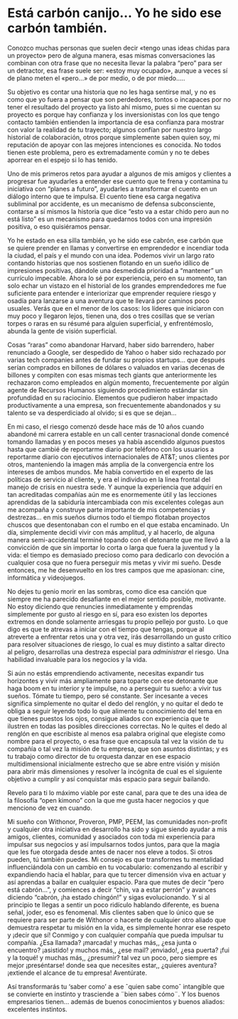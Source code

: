 #  Está carbón canijo… Yo he sido ese carbón también.
Conozco muchas personas que suelen decir «tengo unas ideas chidas para un proyecto» pero de alguna manera, esas mismas conversaciones las combinan con otra frase que no necesita llevar la palabra “pero” para ser un detractor, esa frase suele ser: «estoy muy ocupado», aunque a veces sí de plano meten el «pero…» de por medio, o de por miedo.....

Su objetivo es contar una historia que no les haga sentirse mal, y no es como que yo fuera a pensar que son perdedores, tontos o incapaces por no tener el resultado del proyecto ya listo ahí mismo, pues si me cuentan su proyecto es porque hay confianza y los inversionistas con los que tengo contacto también entienden la importancia de esa confianza para mostrar con valor la realidad de tu trayecto; algunos confían por nuestro largo historial de colaboración, otros porque simplemente saben quien soy, mi reputación de apoyar con las mejores intenciones es conocida. No todos tienen este problema, pero es extremadamente común y no te debes aporrear en el espejo si lo has tenido.

Uno de mis primeros retos para ayudar a algunos de mis amigos y clientes a progresar fue ayudarles a entender ese cuento que te frena y contamina tu iniciativa con “planes a futuro”, ayudarles a transformar el cuento en un diálogo interno que te impulsa. El cuento tiene esa carga negativa subliminal por accidente, es un mecanismo de defensa subconsciente, contarse a sí mismos la historia que dice “esto va a estar chido pero aun no está listo” es un mecanismo para quedarnos todos con una impresión positiva, o eso quisiéramos pensar.

Yo he estado en esa silla también, yo he sido ese cabrón, ese carbón que se quiere prender en llamas y convertirse en emprendedor e incendiar toda la ciudad, el país y el mundo con una idea. Podemos vivir un largo rato contando historias que nos sostienen flotando en un sueño idílico de impresiones positivas, dándole una desmedida prioridad a “mantener” un currículo impecable. Ahora lo sé por experiencia, pero en su momento, tan solo echar un vistazo en el historial de los grandes emprendedores me fue suficiente para entender e interiorizar que emprender requiere riesgo y osadía para lanzarse a una aventura que te llevará por caminos poco usuales. Verás que en el menor de los casos: los líderes que iniciaron con muy poco y llegaron lejos, tienen una, dos o tres cosillas que se verían torpes o raras en su résumé para alguien superficial, y enfrentémoslo, abunda la gente de visión superficial.

Cosas “raras” como abandonar Harvard, haber sido barrendero, haber renunciado a Google, ser despedido de Yahoo o haber sido rechazado por varias tech companies antes de fundar su propios startups… que después serían comprados en billones de dólares o valuados en varias decenas de billones y compiten con esas mismas tech giants que anteriormente les rechazaron como empleados en algún momento, frecuentemente por algún agente de Recursos Humanos siguiendo procedimiento estándar sin profundidad en su raciocinio. Elementos que pudieron haber impactado productivamente a una empresa, son frecuentemente abandonados y su talento se va desperdiciado al olvido; si es que se dejan…

En mi caso, el riesgo comenzó desde hace más de 10 años cuando abandoné mi carrera estable en un call center trasnacional donde comencé tomando llamadas y en pocos meses ya había ascendido algunos puestos hasta que cambié de reportarme diario por teléfono con los usuarios a reportarme diario con ejecutivos internacionales de AT&T; unos clientes por otros, manteniendo la imagen más amplia de la convergencia entre los intereses de ambos mundos. Me había convertido en el experto de las políticas de servicio al cliente, y era el individuo en la linea frontal del manejo de crisis en nuestra sede. Y aunque la experiencia que adquirí en tan acreditadas compañías aún me es enormemente útil y las lecciones aprendidas de la sabiduría intercambiada con mis excelentes colegas aun me acompaña y construye parte importante de mis competencias y destrezas… en mis sueños diurnos todo el tiempo flotaban proyectos chuscos que desentonaban con el rumbo en el que estaba encaminado. Un día, simplemente decidí vivir con más amplitud, y al hacerlo, de alguna manera semi-accidental terminé topando con el detonante que me llevó a la convicción de que sin importar lo corta o larga que fuera la juventud y la vida: el tiempo es demasiado precioso como para dedicarlo con devoción a cualquier cosa que no fuera perseguir mis metas y vivir mi sueño. Desde entonces, me he desenvuelto en los tres campos que me apasionan: cine, informática y videojuegos.

No dejes tu genio morir en las sombras, como dice esa canción que siempre me ha parecido desafiante en el mejor sentido posible, motivante. No estoy diciendo que renuncies inmediatamente y emprendas simplemente por gusto al riesgo en sí, para eso existen los deportes extremos en donde solamente arriesgas tu propio pellejo por gusto. Lo que digo es que te atrevas a iniciar con el tiempo que tengas, porque al atreverte a enfrentar retos una y otra vez, irás desarrollando un gusto crítico para resolver situaciones de riesgo, lo cual es muy distinto a saltar directo al peligro, desarrollas una destreza especial para _administrar_ el riesgo. Una habilidad invaluable para los negocios y la vida.

Si aún no estás emprendiendo activamente, necesitas expandir tus horizontes y vivir más ampliamente para toparte con ese detonante que haga boom en tu interior y te impulse, no a perseguir tu sueño: a vivir tus sueños. Tómate tu tiempo, pero sé constante. Ser incesante a veces significa simplemente no quitar el dedo del renglón, y no quitar el dedo te obliga a seguir leyendo todo lo que alimente tu conocimiento del tema en que tienes puestos los ojos, consigue aliados con experiencia que te ilustren en todas las posibles direcciones correctas. No le quites el dedo al renglón en que escribiste al menos esa palabra original que elegiste como nombre para el proyecto, o esa frase que encapsula tal vez la visión de tu compañía o tal vez la misión de tu empresa, que son asuntos distintas; y es tu trabajo como director de tu orquesta danzar en ese espacio multidimensional inicialmente estrecho que se abre entre visión y misión para abrir más dimensiones y resolver la incógnita de cual es el siguiente objetivo a cumplir y así conquistar más espacio para seguir bailando.

Revelo para ti lo máximo viable por este canal, para que te des una idea de la filosofía “open kimono” con la que me gusta hacer negocios y que menciono de vez en cuando.

Mi sueño con Withonor, Proveron, PMP, PEEM, las comunidades non-profit y cualquier otra iniciativa en desarrollo ha sido y sigue siendo ayudar a mis amigos, clientes, comunidad y asociados con toda mi experiencia para impulsar sus negocios y así impulsarnos todos juntos, para que la magia que les fue otorgada desde antes de nacer nos eleve a todos. Si otros pueden, tú también puedes.
Mi consejo es que transformes tu mentalidad influenciándola con un cambio en tu vocabulario: comenzando al escribir y expandiendo hacia el hablar, para que tu tercer dimensión viva en actuar y así aprendas a bailar en cualquier espacio. Para que mutes de decir “pero está cabrón…”, y comiences a decir “chin, va a estar perrón” y avances diciendo “cabrón, ¡ha estado chingón!” y sigas evolucionando. Y si al principio te llegas a sentir un poco ridículo hablando diferente, es buena señal, joder, eso es fenomenal.
Mis clientes saben que lo único que se requiere para ser parte de Withonor o hacerte de cualquier otro aliado que demuestra respetar tu misión en la vida, es simplemente honrar ese respeto y ¡decir que sí! Conmigo y con cualquier compañía que pueda impulsar tu compañía. ¿Esa llamada? ¡marcada! y muchas más,, ¿esa junta o encuentro? ¡asistido! y muchos más,, ¿ese mail? ¡enviado!, ¿esa puerta? ¡fui y la toqué! y muchas más,, ¿presumir? tal vez un poco, pero siempre es mejor ¡preséntarse! donde sea que necesites estar,, ¿quieres aventura? ¡extiende el alcance de tu empresa! Aventúrate.

Así transformarás tu ‘saber como’ a ese ˆquien sabe comoˆ intangible que se convierte en instinto y trasciende a ¨bien sabes cómo¨.
Y los buenos empresarios tienen…
además de buenos conocimientos y buenos aliados:
excelentes instintos.
